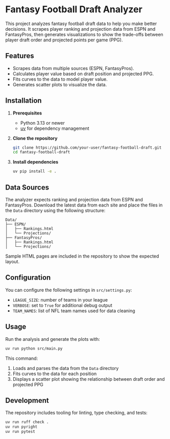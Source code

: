 # Fantasy Football Draft Analyzer

This project analyzes fantasy football draft data to help you make better decisions. It scrapes player ranking and projection data from ESPN and FantasyPros, then generates visualizations to show the trade-offs between player draft order and projected points per game (PPG).

## Features

- Scrapes data from multiple sources (ESPN, FantasyPros).
- Calculates player value based on draft position and projected PPG.
- Fits curves to the data to model player value.
- Generates scatter plots to visualize the data.

## Installation

1. **Prerequisites**
   - Python 3.13 or newer
   - [uv](https://github.com/astral-sh/uv) for dependency management

2. **Clone the repository**
   ```bash
   git clone https://github.com/your-user/fantasy-football-draft.git
   cd fantasy-football-draft
   ```

3. **Install dependencies**
   ```bash
   uv pip install -e .
   ```

## Data Sources

The analyzer expects ranking and projection data from ESPN and FantasyPros.
Download the latest data from each site and place the files in the `Data`
directory using the following structure:

```
Data/
├── ESPN/
│   ├── Rankings.html
│   └── Projections/
├── FantasyPros/
│   ├── Rankings.html
│   └── Projections/
```

Sample HTML pages are included in the repository to show the expected layout.

## Configuration

You can configure the following settings in `src/settings.py`:

- `LEAGUE_SIZE`: number of teams in your league
- `VERBOSE`: set to `True` for additional debug output
- `TEAM_NAMES`: list of NFL team names used for data cleaning

## Usage

Run the analysis and generate the plots with:

```bash
uv run python src/main.py
```

This command:
1. Loads and parses the data from the `Data` directory
2. Fits curves to the data for each position
3. Displays a scatter plot showing the relationship between draft order and projected PPG

## Development

The repository includes tooling for linting, type checking, and tests:

```bash
uv run ruff check .
uv run pyright
uv run pytest
```
